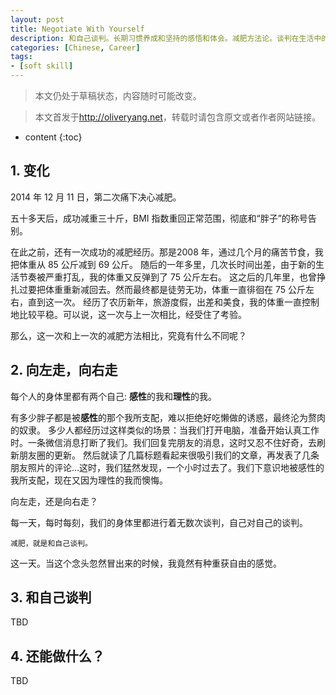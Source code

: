 ```yaml
---
layout: post
title: Negotiate With Yourself
description: 和自己谈判。长期习惯养成和坚持的感悟和体会。减肥方法论。谈判在生活中的应用。
categories: [Chinese, Career]
tags:
- [soft skill]
---
```


>本文仍处于草稿状态，内容随时可能改变。

>本文首发于<http://oliveryang.net>，转载时请包含原文或者作者网站链接。

* content
{:toc}

## 1. 变化

2014 年 12 月 11 日，第二次痛下决心减肥。

五十多天后，成功减重三十斤，BMI 指数重回正常范围，彻底和“胖子”的称号告别。

在此之前，还有一次成功的减肥经历。那是2008 年，通过几个月的痛苦节食，我把体重从 85 公斤减到 69 公斤。
随后的一年多里，几次长时间出差，由于新的生活节奏被严重打乱，我的体重又反弹到了 75 公斤左右。
这之后的几年里，也曾挣扎过要把体重重新减回去。然而最终都是徒劳无功，体重一直徘徊在 75 公斤左右，直到这一次。
经历了农历新年，旅游度假，出差和美食，我的体重一直控制地比较平稳。可以说，这一次与上一次相比，经受住了考验。

那么，这一次和上一次的减肥方法相比，究竟有什么不同呢？

## 2. 向左走，向右走

每个人的身体里都有两个自己: **感性**的我和**理性**的我。

有多少胖子都是被**感性**的那个我所支配，难以拒绝好吃懒做的诱惑，最终沦为赘肉的奴隶。
多少人都经历过这样类似的场景：当我们打开电脑，准备开始认真工作时。一条微信消息打断了我们。我们回复完朋友的消息，这时又忍不住好奇，去刷新朋友圈的更新。
然后就读了几篇标题看起来很吸引我们的文章，再发表了几条朋友照片的评论...这时，我们猛然发现，一个小时过去了。我们下意识地被感性的我所支配，现在又因为理性的我而懊悔。

向左走，还是向右走？

每一天，每时每刻，我们的身体里都进行着无数次谈判，自己对自己的谈判。

    减肥，就是和自己谈判。

这一天。当这个念头忽然冒出来的时候，我竟然有种重获自由的感觉。

## 3. 和自己谈判

TBD

## 4. 还能做什么？

TBD

